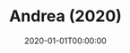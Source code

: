 ---
title: "Andrea (2020)"
date: 2020-01-01T00:00:00
description: "A tender and introspective portrait session with Andrea, captured in soft natural light."
# params:
#   featured: true
#   private: true
resources:
  - src: andrea-3152.jpg
    params:
      cover: true
---